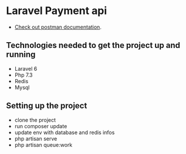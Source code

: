 # Laravel Payment api

- [Check out postman documentation](https://documenter.getpostman.com/view/8334190/TzRNGAcU).

## Technologies needed to get the project up and running

- Laravel 6
- Php 7.3
- Redis
- Mysql

## Setting up the project

- clone the project
- run composer update
- update env with database and redis infos
- php artisan serve
- php artisan queue:work
